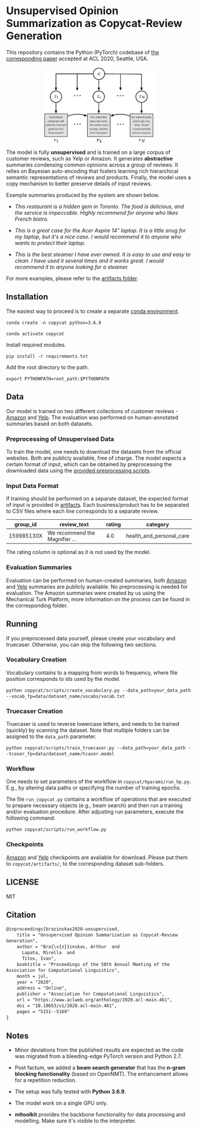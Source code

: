# Unsupervised Opinion Summarization as Copycat-Review Generation

This repository contains the Python (PyTorch) codebase of [the corresponding paper](https://arxiv.org/abs/1911.02247
) accepted at ACL 2020, Seattle, USA.


<p align="center">
<img src="img/diagram.png" width="300">
</p>

The model is fully **unsupervised** and is trained on a large corpus of customer reviews, such as Yelp or Amazon. It generates **abstractive** summaries condensing common opinions across a group of reviews.  It relies on Bayesian auto-encoding that fosters learning rich hierarchical semantic representations of reviews and products. Finally, the model uses a copy mechanism to better preserve details of input reviews.

Example summaries produced by the system are shown below.


* *This restaurant is a hidden gem in Toronto. The food is delicious, and the service is impeccable. Highly recommend for anyone who likes French bistro.*

* *This is a great case for the Acer Aspire 14" laptop. It is a little snug for my laptop, but it's a nice case. I would recommend it to anyone who wants to protect their laptop.*

* *This is the best steamer I have ever owned. It is easy to use and easy to clean. I have used it several times and it works great. I would recommend it to anyone looking for a steamer.*


For more examples, please refer to the [artifacts folder](copycat/artifacts/).

## Installation

The easiest way to proceed is to create a separate [conda environment](https://docs.conda.io/en/latest/).

```
conda create -n copycat python=3.6.9
```

```
conda activate copycat
```

Install required modules.

```
pip install -r requirements.txt
```

Add the root directory to the path.

```
export PYTHONPATH=root_path:$PYTHONPATH
```

## Data

Our model is trained on two different collections of customer reviews - [Amazon](https://cseweb.ucsd.edu/~jmcauley/datasets.html) and [Yelp](https://www.yelp.nl/dataset/challenge). The evaluation was performed on human-annotated summaries based on both datasets.

### Preprocessing of Unsupervised Data
To train the model, one needs to download the datasets from the official websites. Both are publicly available, free of charge.
The model expects a certain format of input, which can be obtained by preprocessing the downloaded data using the [provided preprocessing scripts](preprocessing/).

### Input Data Format

If training should be performed on a separate dataset, the expected format of input is provided in [artifacts](artifacts/amazon/data/input_example). Each business/product has to be separated to CSV files where each line corresponds to a separate review.


group_id | review_text | rating | category
--- | --- | --- | ---
159985130X | We recommend the Magnifier ...  | 4.0 | health_and_personal_care

The rating column is optional as it is not used by the model.

### Evaluation Summaries

Evaluation can be performed on human-created summaries, both [Amazon](gold_summs/) and [Yelp](https://github.com/sosuperic/MeanSum) summaries are publicly available. No preprocessing is needed for evaluation.
The Amazon summaries were created by us using the Mechanical Turk Platform, more information on the process can be found in the corresponding folder.

## Running

If you preprocessed data yourself, please create your vocabulary and truecaser. Otherwise, you can skip the following two sections.

### Vocabulary Creation

Vocabulary contains to a mapping from words to frequency, where file position corresponds to ids used by the model.

```
python copycat/scripts/create_vocabulary.py --data_path=your_data_path --vocab_fp=data/dataset_name/vocabs/vocab.txt
```

### Truecaser Creation
Truecaser is used to reverse lowercase letters, and needs to be trained (quickly) by scanning the dataset. Note that multiple folders can be assigned to the `data_path` parameter.

```
python copycat/scripts/train_truecaser.py --data_path=your_data_path --tcaser_fp=data/dataset_name/tcaser.model
```

### Workflow

One needs to set parameters of the workflow in `copycat/hparams/run_hp.py`. E.g., by altering data paths or specifying the number of training epochs.

The file `run_copycat.py` contains a workflow of operations that are executed to prepare necessary objects (e.g., beam search) and then run a training and/or evaluation procedure.
After adjusting run parameters, execute the following command.

```
python copycat/scripts/run_workflow.py
```


### Checkpoints

[Amazon](https://drive.google.com/open?id=143BhjMPL5vdNdjk0-duAz4LBB7FBVhXx) and [Yelp](https://drive.google.com/open?id=1wy8lpokZqf3KygQQJTLrPVT7q6Ok3Hgr) checkpoints are available for download. Please put them to `copycat/artifacts/`, to the corresponding dataset sub-folders.

## LICENSE

MIT


## Citation

```
@inproceedings{brazinskas2020-unsupervised,
    title = "Unsupervised Opinion Summarization as Copycat-Review Generation",
    author = "Bra{\v{z}}inskas, Arthur  and
      Lapata, Mirella  and
      Titov, Ivan",
    booktitle = "Proceedings of the 58th Annual Meeting of the Association for Computational Linguistics",
    month = jul,
    year = "2020",
    address = "Online",
    publisher = "Association for Computational Linguistics",
    url = "https://www.aclweb.org/anthology/2020.acl-main.461",
    doi = "10.18653/v1/2020.acl-main.461",
    pages = "5151--5169"
}
```


## Notes

* Minor deviations from the published results are expected as the code was migrated from a bleeding-edge PyTorch version and Python 2.7.

* Post factum, we added a **beam search generator** that has the **n-gram blocking functionality** (based on OpenNMT). The enhancement allows for a repetition reduction.

* The setup was fully tested with **Python 3.6.9**.

* The model work on a single GPU only.

* **mltoolkit** provides the backbone functionality for data processing and modelling. Make sure it's visible to the interpreter.
